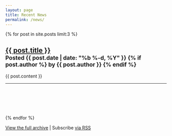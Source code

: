 ```yaml
---
layout: page
title: Recent News
permalink: /news/
---
```



{% for post in site.posts limit:3 %}

<h2 class="page-header">
  <a class="post-link" href="{{ post.url | prepend: site.baseurl }}">{{ post.title }}</a><br/>
  <small>
    Posted <time datetime="{{ post.date | date_to_xmlschema }}" itemprop="datePublished">{{ post.date | date: "%b %-d, %Y" }}</time>
    {% if post.author %}
      by <span itemprop="author" itemscope itemtype="https://schema.org/Person"><span itemprop="name">{{ post.author }}</span></span>
    {% endif %}
  </small>
</h2>

{{ post.content }}

<hr/>

<div class="col-xs-12" style="height:5em;"></div>

{% endfor %}
        
<p class="text-center"><a href="/news/archive/">View the full archive</a> | Subscribe <a href="{{ "/feed.xml" | prepend: site.baseurl }}">via RSS</a></p>

